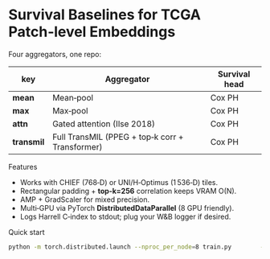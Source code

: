 
# Survival Baselines for TCGA Patch‑level Embeddings

Four aggregators, one repo:

| key | Aggregator | Survival head |
|-----|------------|---------------|
| **mean** | Mean‑pool | Cox PH |
| **max** | Max‑pool | Cox PH |
| **attn** | Gated attention (Ilse 2018) | Cox PH |
| **transmil** | Full TransMIL (PPEG + top‑k corr + Transformer) | Cox PH |

Features
* Works with CHIEF (768‑D) or UNI/H‑Optimus (1 536‑D) tiles.
* Rectangular padding + **top‑k=256** correlation keeps VRAM O(N).
* AMP + GradScaler for mixed precision.
* Multi‑GPU via PyTorch **DistributedDataParallel** (8 GPU friendly).
* Logs Harrell C‑index to stdout; plug your W&B logger if desired.

Quick start
```bash
python -m torch.distributed.launch --nproc_per_node=8 train.py        --config configs/default.yaml
```
